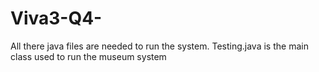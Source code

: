 # Viva3-Q4-

All there java files are needed to run the system. Testing.java is the main class used to run the museum system
